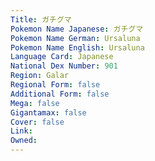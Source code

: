 ```yaml
---
﻿Title: ガチグマ
Pokemon Name Japanese: ガチグマ
Pokemon Name German: Ursaluna
Pokemon Name English: Ursaluna
Language Card: Japanese
National Dex Number: 901
Region: Galar
Regional Form: false
Additional Form: false
Mega: false
Gigantamax: false
Cover: false
Link: 
Owned: 
---
```

